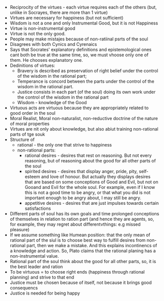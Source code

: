 - Reciprocity of the virtues - each virtue requires each of the others (but, unlike in Socrayes, there are more than 1 virtue)
- Virtues are necessary for happiness (but not sufficient)
- Wisdom is not a one and only Instrumental Good, but it is not Happiness
- Virtue is non-instrumental good
- Virtue is not the only good.
- People may make mistajes because of non-ratiinal psrts of the soul
- Disagrees with both Cynics and Cyrenaics
- Says that Socrates' explanatory definitions and epistemological ones cant both be true at the same time, so, we must vhoose only one of them. He chooses explanatory one.
- Dedinitions of virtues:
    - Bravery is described as preservation of right belief under the control of the wisdom in the rational part; 
    - Temperance is concord between the parts under the control of the wisdom in the rational part.
    - Justice consists in each part (of the soul) doing its own work under the control of the wisdom in the rational part
    - Wisdom - knowledge of the Good
- Virtuous acts are virtuous because they are appropriately related to good order in the soul
- Moral Realist, Moral non-naturalist, non-reductive doctrine of the nature of moral properties
- Virtues are nit only about knowledge, but also abiut training non-rational parts of tge souk
- Structure of 
    - rational - the only one that strive to happiness
    - non-rational parts:
        - rational desires - desires that rest on reasoning. But not every reasoning, but of reasoning about the good for all other parts of the soul   
        - spirited desires - desires that display anger, pride, pity, self-esteem and  love of honour. But actually they displays desires that are based on some conceptions of Good and Evil, but not on Gooand and Evil for the whole soul. For example, even if I know this is not a good time to be angry, or that what you did is not important enough to be angry about, I may still be angry.
        - appetitive desires - desires that are just impulses towards certain satisfactions
- Different parts of soul has its own goals and time prolonged conceptions of themselves in relation to ration part (and hence they are agents, so, for example, they may regret about differentvthings: e.g missed pleasure)
 - If we assume something like Humean position: that the only mean of rational part of the siul is to choose best way to fulfill desires from non-rational part, then we make a mistake. And this explains incontinencs of a knowledge and action. So, Plato claims that the rational planing has a non-instrumental value.
- Rational part of the soul think about the good for all other parts, so, it is the best leader and ration
- To be virtuous = to choose right ends (happiness through rational planning) and strive to that end
- Justice must be chosen because of itself, not because it brings good consequencs
- Justice is needed for being happy